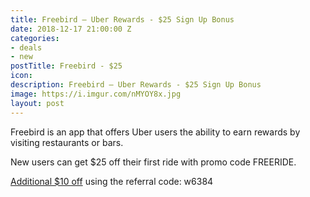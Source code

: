 ```yaml
---
title: Freebird – Uber Rewards - $25 Sign Up Bonus
date: 2018-12-17 21:00:00 Z
categories:
- deals
- new
postTitle: Freebird - $25
icon: 
description: Freebird – Uber Rewards - $25 Sign Up Bonus
image: https://i.imgur.com/nMYOY8x.jpg
layout: post
---
```


Freebird is an app that offers Uber users the ability to earn rewards by visiting restaurants or bars.

New users can get $25 off their first ride with promo code FREERIDE.

[Additional $10 off](https://my.fbird.co/ihjn0yPJqS) using the referral code: w6384
